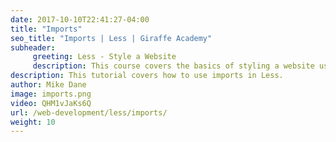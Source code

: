 ```yaml
---
date: 2017-10-10T22:41:27-04:00
title: "Imports"
seo_title: "Imports | Less | Giraffe Academy"
subheader:
     greeting: Less - Style a Website
     description: This course covers the basics of styling a website using Less. Work your way through the videos and we'll teach you everything you need to know to style a basic website!
description: This tutorial covers how to use imports in Less.
author: Mike Dane
image: imports.png
video: QHM1vJaKs6Q
url: /web-development/less/imports/
weight: 10
---
```

